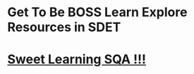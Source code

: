# Get To Be BOSS Learn Explore Resources in SDET

# <a href="[https://www.google.com/](https://github.com/MehediHasanShovon33266/Sweet-Learnin-SQA/blob/main/)" target="_blank">Sweet Learning SQA !!!</a>
